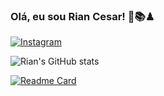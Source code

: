 
### Olá, eu sou Rian Cesar! 👋📚♟

[![Instagram](https://img.shields.io/badge/Instagram-E4405F?style=for-the-badge&logo=instagram&logoColor=white)](https://instagram.com/riancesaros?igshid=YTQwZjQ0NmI0OA==)

![Rian's GitHub stats](https://github-readme-stats.vercel.app/api?username=riancesaros&show_icons=true&theme=tokyonight)

[![Readme Card](https://github-readme-stats.vercel.app/api/pin/?username=riancesaros&repo=github-readme-stats)](https://github.com/riancesaros/github-readme-stats)
